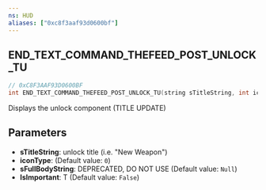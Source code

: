 ```yaml
---
ns: HUD
aliases: ["0xc8f3aaf93d0600bf"]
---
```

## END_TEXT_COMMAND_THEFEED_POST_UNLOCK_TU

```c
// 0xC8F3AAF93D0600BF
int END_TEXT_COMMAND_THEFEED_POST_UNLOCK_TU(string sTitleString, int iconType, string sFullBodyString, bool IsImportant);
```

Displays the unlock component (TITLE UPDATE)


## Parameters
* **sTitleString**: unlock title (i.e. "New Weapon")
* **iconType**: (Default value: `0`)
* **sFullBodyString**: DEPRECATED, DO NOT USE (Default value: `Null`)
* **IsImportant**: T (Default value: `False`)
